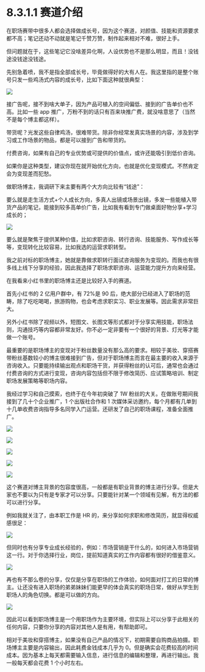 # 8.3.1.1 赛道介绍

在职场赛带中很多人都会选择做成长号，因为这个赛道，对颜值、技能和资源要求都不高；笔记还动不动就是笔记千赞万赞，制作起来相对不难，很好上手。

但问题就在于，这些笔记它没啥差异化啊，人设优势也不是那么明显，而且！没钱途没钱途没钱途。

先别急着喷，我不是指全部成长号，毕竟做得好的大有人在。我这里指的是整个账号只发一些鸡汤式内容的成长号，比如下面这种就很典型：

![](img/3f9459ad66a3569f5cbf4d9f3822fcd3.png)

接广告呢，接不到啥大单子，因为产品可植入的空间偏低、接到的广告单价也不高。比如一些 app 推广，万粉不到的话只有百来块推广费，就没啥意思了（当然不是每个博主都这样）。

带货呢？光发这些自律鸡汤，很难带货。除非你经常发真实场景的内容，涉及到学习或工作场景的物品，都是可以接到广告和带货的。

付费咨询，如果有自己的专业优势或可提供的价值点，或许还能吸引到低价咨询。

如果你是这种类型，建议你现在就开始优化方向，也就是优化变现模式。不然肯定会为变现差而犯愁。

做职场博主，我调研下来主要有两个大方向比较有“钱途”：

要么就是走生活方式+个人成长方向，多真人出镜或场景出镜，多发一些能植入带货产品的笔记，能接到较多高单价广告，比如我有看到专门做桌面好物分享+学习成长的；

![](img/7886f2c29bafdfa51d5957ae5f834557.png)

要么就是聚焦于提供某种价值，比如求职咨询、转行咨询、技能服务、写作成长等等，变现转化比较容易，比如我选的运营求职转型。

我之前对标的职场博主，她就是靠做求职转行面试咨询服务为变现的。而我也有很多线上线下分享的经验，因此我选择了职场求职咨询、运营能力提升方向来经营。

在我看来小红书里的职场博主还是比较好入手的赛道。

首先小红书的 2 亿用户群中，有 72%是 90 后，绝大部分已经进入了职场的范畴，除了吃吃喝喝，旅游购物，也会考虑求职实习、职业发展等。因此需求非常巨大。

另外小红书除了视频以外，短图文、长图文等形式都对于分享实用技能，职场法则，沟通技巧等内容都非常友好。你不必一定非要有一个很好的背景、灯光等才能做一个账号。

最重要的是职场博主的变现对于粉丝数量没有那么高的要求。相较于美妆、穿搭赛带粉丝基数较小的博主很难接到广告，但对于职场博主而言在最主要的收入来源于咨询收入。只要能持续输出观点和职场干货，并获得粉丝的认可后，通常也会通过付费咨询的方式进行变现，咨询内容包括但不限于修改简历、应试策略培训、制定职场发展策略等职场内容。

我经过学习和自己摸索，也终于在今年初突破了 1W 粉丝的大关。在做账号期间我接到了几十个企业推广，1 个出版社合作和 1 次媒体采访邀约，每个月都有几单到十几单收费咨询指导多名同学入门运营。还研发了自己的职场课程，准备全面推广。

![](img/250e0e1314ba4d51ed3ae4121d346878.png)

![](img/81fae1e4e508d322f03ebc1ffc2bb1aa.png)

![](img/e3ad651db7a43ada39b8ec1afaaf900b.png)

![](img/c6b78210c09133d5b6592432e0a2751c.png)

![](img/462f0791f66e3f059a04b9f15de9576c.png)

这个赛道对博主背景的包容度很高，一般都是有职业背景的博主进行分享。但是大家也不要以为只有是专家才可以分享。只要能针对某一个领域有见解，有方法的都可以进行分享。

例如我就关注了，由本职工作是 HR 的，来分享如何求职和修改简历，就显得权威感很足：

![](img/b9f1713a78aab8600b62461880878da0.png)

但同时也有分享专业成长经验的，例如：市场营销是干什么的，如何进入市场营销这一行。对于你选择行业，岗位，提前知道真实的工作内容都有很好的借鉴意义。

![](img/85cd768e096e16cdfba67a7d133c4821.png)

再也有不那么卷的分享，仅仅是分享在职场的工作体验，如何面对打工的日常的博主。让还没有进入职场的弟弟妹妹们能更早的体会真实的职场日常，做好从学生到职场人的角色切换。都是可以做的方向。

![](img/273a04c3a4e571dc92a03ee8ac76ec98.png)

因此可以看到职场博主是一个用职场作为主要环境，但实际上可以分享于此相关的任何内容，只要你分享的内容对其他人是有用，有帮助即可。

相对于美妆和穿搭博主，如果没有自己产品的情况下，初期需要自购商品拍摄。职场博主主要是内容输出，因此耗费金钱成本几乎为 0。但是确实会花费较高的时间成本。因为基本上每天都需要输入信息，进行信息的编辑和整理，再进行输出。我一般每天都会花费 1 个小时左右。